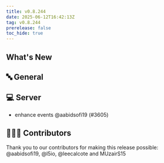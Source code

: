 ```yaml
---
title: v0.8.244
date: 2025-06-12T16:42:13Z
tag: v0.8.244
prerelease: false
toc_hide: true
---
```


## What's New
## 🔤 General
## 💻 Server

- enhance events  @aabidsofi19 (#3605)

## 👨🏽‍💻 Contributors

Thank you to our contributors for making this release possible:
@aabidsofi19, @l5io, @leecalcote and MUzairS15

